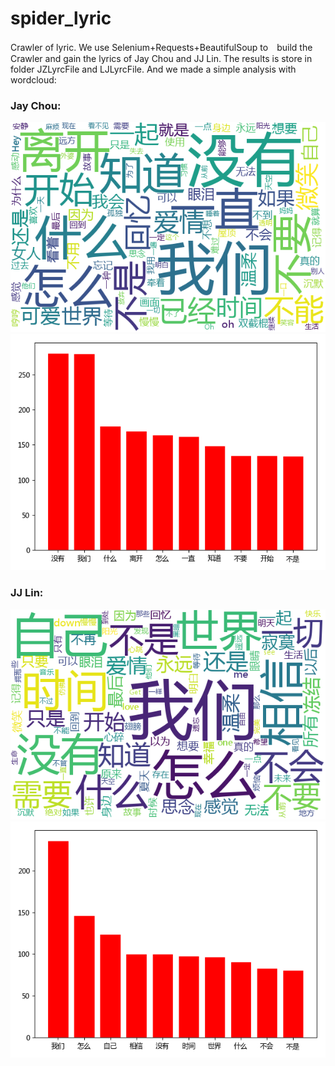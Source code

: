 # spider_lyric
Crawler of lyric.
We use Selenium+Requests+BeautifulSoup to　build the Crawler and gain the lyrics of Jay Chou and JJ Lin.
The results is store in folder JZLyrcFile and LJLyrcFile.
And we made a simple analysis with wordcloud:

### Jay Chou:

![pic1](https://github.com/AIMarkov/spider_lyric/blob/master/JZ.png)
![pic2](https://github.com/AIMarkov/spider_lyric/blob/master/JZ_ZZT.png)

### JJ Lin:

![pic3](https://github.com/AIMarkov/spider_lyric/blob/master/LJ.png)
![pic4](https://github.com/AIMarkov/spider_lyric/blob/master/myplot.png)
